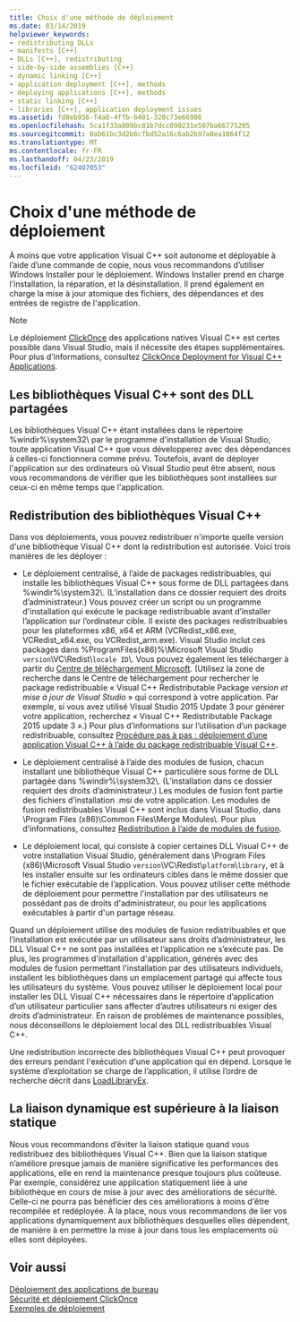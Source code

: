 ```yaml
---
title: Choix d'une méthode de déploiement
ms.date: 03/14/2019
helpviewer_keywords:
- redistributing DLLs
- manifests [C++]
- DLLs [C++], redistributing
- side-by-side assemblies [C++]
- dynamic linking [C++]
- application deployment [C++], methods
- deploying applications [C++], methods
- static linking [C++]
- libraries [C++], application deployment issues
ms.assetid: fd8eb956-f4a0-4ffb-b401-328c73e66986
ms.openlocfilehash: 5ca1f33a809bc81b7dcc090231e507ba66775205
ms.sourcegitcommit: 0ab61bc3d2b6cfbd52a16c6ab2b97a8ea1864f12
ms.translationtype: MT
ms.contentlocale: fr-FR
ms.lasthandoff: 04/23/2019
ms.locfileid: "62407053"
---
```

# <a name="choosing-a-deployment-method"></a>Choix d'une méthode de déploiement

À moins que votre application Visual C++ soit autonome et déployable à l’aide d’une commande de copie, nous vous recommandons d’utiliser Windows Installer pour le déploiement. Windows Installer prend en charge l'installation, la réparation, et la désinstallation. Il prend également en charge la mise à jour atomique des fichiers, des dépendances et des entrées de registre de l'application.

> [!NOTE]
>  Le déploiement [ClickOnce](/visualstudio/deployment/clickonce-security-and-deployment) des applications natives Visual C++ est certes possible dans Visual Studio, mais il nécessite des étapes supplémentaires. Pour plus d’informations, consultez [ClickOnce Deployment for Visual C++ Applications](clickonce-deployment-for-visual-cpp-applications.md).

## <a name="visual-c-libraries-are-shared-dlls"></a>Les bibliothèques Visual C++ sont des DLL partagées

Les bibliothèques Visual C++ étant installées dans le répertoire %windir%\system32\ par le programme d'installation de Visual Studio, toute application Visual C++ que vous développerez avec des dépendances à celles-ci fonctionnera comme prévu. Toutefois, avant de déployer l'application sur des ordinateurs où Visual Studio peut être absent, nous vous recommandons de vérifier que les bibliothèques sont installées sur ceux-ci en même temps que l'application.

## <a name="redistributing-visual-c-libraries"></a>Redistribution des bibliothèques Visual C++

Dans vos déploiements, vous pouvez redistribuer n'importe quelle version d'une bibliothèque Visual C++ dont la redistribution est autorisée. Voici trois manières de les déployer :

- Le déploiement centralisé, à l’aide de packages redistribuables, qui installe les bibliothèques Visual C++ sous forme de DLL partagées dans %windir%\system32\\. (L’installation dans ce dossier requiert des droits d’administrateur.) Vous pouvez créer un script ou un programme d'installation qui exécute le package redistribuable avant d’installer l’application sur l’ordinateur cible. Il existe des packages redistribuables pour les plateformes x86, x64 et ARM (VCRedist_x86.exe, VCRedist_x64.exe, ou VCRedist_arm.exe). Visual Studio inclut ces packages dans %ProgramFiles(x86)%\Microsoft Visual Studio `version`\VC\Redist\\`locale ID`\\. Vous pouvez également les télécharger à partir du [Centre de téléchargement Microsoft](https://www.microsoft.com/download). (Utilisez la zone de recherche dans le Centre de téléchargement pour rechercher le package redistribuable « Visual C++ Redistributable Package *version et mise à jour de Visual Studio* » qui correspond à votre application. Par exemple, si vous avez utilisé Visual Studio 2015 Update 3 pour générer votre application, recherchez « Visual C++ Redistributable Package 2015 update 3 ».) Pour plus d’informations sur l’utilisation d’un package redistribuable, consultez [Procédure pas à pas : déploiement d’une application Visual C++ à l’aide du package redistribuable Visual C++](deploying-visual-cpp-application-by-using-the-vcpp-redistributable-package.md).

- Le déploiement centralisé à l’aide des modules de fusion, chacun installant une bibliothèque Visual C++ particulière sous forme de DLL partagée dans %windir%\system32\\. (L’installation dans ce dossier requiert des droits d’administrateur.) Les modules de fusion font partie des fichiers d’installation .msi de votre application. Les modules de fusion redistribuables Visual C++ sont inclus dans Visual Studio, dans \Program Files (x86)\Common Files\Merge Modules\\. Pour plus d’informations, consultez [Redistribution à l’aide de modules de fusion](redistributing-components-by-using-merge-modules.md).

- Le déploiement local, qui consiste à copier certaines DLL Visual C++ de votre installation Visual Studio, généralement dans \Program Files (x86)\Microsoft Visual Studio `version`\VC\Redist\\`platform`\\`library`\, et à les installer ensuite sur les ordinateurs cibles dans le même dossier que le fichier exécutable de l’application. Vous pouvez utiliser cette méthode de déploiement pour permettre l'installation par des utilisateurs ne possédant pas de droits d'administrateur, ou pour les applications exécutables à partir d'un partage réseau.

Quand un déploiement utilise des modules de fusion redistribuables et que l’installation est exécutée par un utilisateur sans droits d’administrateur, les DLL Visual C++ ne sont pas installées et l’application ne s’exécute pas. De plus, les programmes d'installation d'application, générés avec des modules de fusion permettant l'installation par des utilisateurs individuels, installent les bibliothèques dans un emplacement partagé qui affecte tous les utilisateurs du système. Vous pouvez utiliser le déploiement local pour installer les DLL Visual C++ nécessaires dans le répertoire d’application d’un utilisateur particulier sans affecter d’autres utilisateurs ni exiger des droits d’administrateur. En raison de problèmes de maintenance possibles, nous déconseillons le déploiement local des DLL redistribuables Visual C++.

Une redistribution incorrecte des bibliothèques Visual C++ peut provoquer des erreurs pendant l'exécution d'une application qui en dépend. Lorsque le système d’exploitation se charge de l’application, il utilise l’ordre de recherche décrit dans [LoadLibraryEx](/windows/desktop/api/libloaderapi/nf-libloaderapi-loadlibraryexw).

## <a name="dynamic-linking-is-better-than-static-linking"></a>La liaison dynamique est supérieure à la liaison statique

Nous vous recommandons d’éviter la liaison statique quand vous redistribuez des bibliothèques Visual C++. Bien que la liaison statique n’améliore presque jamais de manière significative les performances des applications, elle en rend la maintenance presque toujours plus coûteuse. Par exemple, considérez une application statiquement liée à une bibliothèque en cours de mise à jour avec des améliorations de sécurité. Celle-ci ne pourra pas bénéficier des ces améliorations à moins d'être recompilée et redéployée. À la place, nous vous recommandons de lier vos applications dynamiquement aux bibliothèques desquelles elles dépendent, de manière à en permettre la mise à jour dans tous les emplacements où elles sont déployées.

## <a name="see-also"></a>Voir aussi

[Déploiement des applications de bureau](deploying-native-desktop-applications-visual-cpp.md)<br>
[Sécurité et déploiement ClickOnce](/visualstudio/deployment/clickonce-security-and-deployment)<br>
[Exemples de déploiement](deployment-examples.md)
